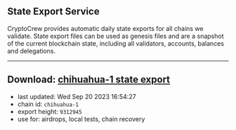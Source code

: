 ## State Export Service
CryptoCrew provides automatic daily state exports for all chains we validate. State export files can be used as genesis files and are a snapshot of the current blockchain state, including all validators, accounts, balances and delegations.

---
**Download: [chihuahua-1 state export](https://dl.ccvalidators.com/SERVICE/chihuahua/chihuahua-1_export_9312945.json)**
---

- last updated: Wed Sep 20 2023 16:54:27
- chain id: `chihuahua-1`
- export height: `9312945`
- use for: airdrops, local tests, chain recovery
